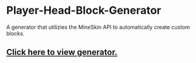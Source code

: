 # Player-Head-Block-Generator
A generator that utilizies the MineSkin API to automatically create custom blocks.

## [Click here to view generator.](https://blockerlocker.github.io/Player-Head-Block-Generator/site.html)

